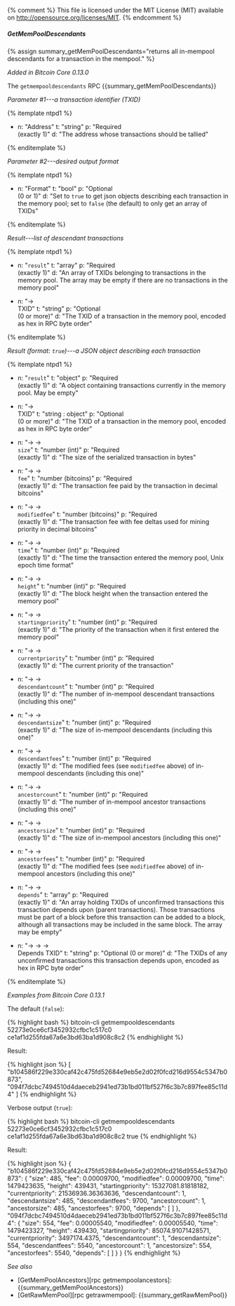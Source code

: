 {% comment %}
This file is licensed under the MIT License (MIT) available on
http://opensource.org/licenses/MIT.
{% endcomment %}

##### GetMemPoolDescendants

{% assign summary_getMemPoolDescendants="returns all in-mempool descendants for a transaction in the mempool." %}

*Added in Bitcoin Core 0.13.0*

The `getmempooldescendants` RPC {{summary_getMemPoolDescendants}}

*Parameter #1---a transaction identifier (TXID)*

{% itemplate ntpd1 %}
- n: "Address"
  t: "string"
  p: "Required<br>(exactly 1)"
  d: "The address whose transactions should be tallied"

{% enditemplate %}

*Parameter #2---desired output format*

{% itemplate ntpd1 %}
- n: "Format"
  t: "bool"
  p: "Optional<br>(0 or 1)"
  d: "Set to `true` to get json objects describing each transaction in the memory pool; set to `false` (the default) to only get an array of TXIDs"

{% enditemplate %}

*Result---list of descendant transactions*

{% itemplate ntpd1 %}
- n: "`result`"
  t: "array"
  p: "Required<br>(exactly 1)"
  d: "An array of TXIDs belonging to transactions in the memory pool.  The array may be empty if there are no transactions in the memory pool"

- n: "→<br>TXID"
  t: "string"
  p: "Optional<br>(0 or more)"
  d: "The TXID of a transaction in the memory pool, encoded as hex in RPC byte order"

{% enditemplate %}

*Result (format: `true`)---a JSON object describing each transaction*

{% itemplate ntpd1 %}
- n: "`result`"
  t: "object"
  p: "Required<br>(exactly 1)"
  d: "A object containing transactions currently in the memory pool.  May be empty"

- n: "→<br>TXID"
  t: "string : object"
  p: "Optional<br>(0 or more)"
  d: "The TXID of a transaction in the memory pool, encoded as hex in RPC byte order"

- n: "→ →<br>`size`"
  t: "number (int)"
  p: "Required<br>(exactly 1)"
  d: "The size of the serialized transaction in bytes"

- n: "→ →<br>`fee`"
  t: "number (bitcoins)"
  p: "Required<br>(exactly 1)"
  d: "The transaction fee paid by the transaction in decimal bitcoins"
  
- n: "→ →<br>`modifiedfee`"
  t: "number (bitcoins)"
  p: "Required<br>(exactly 1)"
  d: "The transaction fee with fee deltas used for mining priority in decimal bitcoins"

- n: "→ →<br>`time`"
  t: "number (int)"
  p: "Required<br>(exactly 1)"
  d: "The time the transaction entered the memory pool, Unix epoch time format"

- n: "→ →<br>`height`"
  t: "number (int)"
  p: "Required<br>(exactly 1)"
  d: "The block height when the transaction entered the memory pool"

- n: "→ →<br>`startingpriority`"
  t: "number (int)"
  p: "Required<br>(exactly 1)"
  d: "The priority of the transaction when it first entered the memory pool"

- n: "→ →<br>`currentpriority`"
  t: "number (int)"
  p: "Required<br>(exactly 1)"
  d: "The current priority of the transaction"

- n: "→ →<br>`descendantcount`"
  t: "number (int)"
  p: "Required<br>(exactly 1)"
  d: "The number of in-mempool descendant transactions (including this one)"

- n: "→ →<br>`descendantsize`"
  t: "number (int)"
  p: "Required<br>(exactly 1)"
  d: "The size of in-mempool descendants (including this one)"

- n: "→ →<br>`descendantfees`"
  t: "number (int)"
  p: "Required<br>(exactly 1)"
  d: "The modified fees (see `modifiedfee` above) of in-mempool descendants (including this one)"

- n: "→ →<br>`ancestorcount`"
  t: "number (int)"
  p: "Required<br>(exactly 1)"
  d: "The number of in-mempool ancestor transactions (including this one)"

- n: "→ →<br>`ancestorsize`"
  t: "number (int)"
  p: "Required<br>(exactly 1)"
  d: "The size of in-mempool ancestors (including this one)"

- n: "→ →<br>`ancestorfees`"
  t: "number (int)"
  p: "Required<br>(exactly 1)"
  d: "The modified fees (see `modifiedfee` above) of in-mempool ancestors (including this one)"

- n: "→ →<br>`depends`"
  t: "array"
  p: "Required<br>(exactly 1)"
  d: "An array holding TXIDs of unconfirmed transactions this transaction depends upon (parent transactions).  Those transactions must be part of a block before this transaction can be added to a block, although all transactions may be included in the same block.  The array may be empty"

- n: "→ → →<br>Depends TXID"
  t: "string"
  p: "Optional (0 or more)"
  d: "The TXIDs of any unconfirmed transactions this transaction depends upon, encoded as hex in RPC byte order"

{% enditemplate %}

*Examples from Bitcoin Core 0.13.1*

The default (`false`):

{% highlight bash %}
bitcoin-cli getmempooldescendants 52273e0ce6cf3452932cfbc1c517c0\
ce1af1d255fda67a6e3bd63ba1d908c8c2
{% endhighlight %}

Result:

{% highlight json %}
[
    "b104586f229e330caf42c475fd52684e9eb5e2d02f0fcd216d9554c5347b0873",
    "094f7dcbc7494510d4daeceb2941ed73b1bd011bf527f6c3b7c897fee85c11d4"
]
{% endhighlight %}

Verbose output (`true`):

{% highlight bash %}
bitcoin-cli getmempooldescendants 52273e0ce6cf3452932cfbc1c517c0\
ce1af1d255fda67a6e3bd63ba1d908c8c2 true
{% endhighlight %}

Result:

{% highlight json %}
{
  "b104586f229e330caf42c475fd52684e9eb5e2d02f0fcd216d9554c5347b0873": {
    "size": 485,
    "fee": 0.00009700,
    "modifiedfee": 0.00009700,
    "time": 1479423635,
    "height": 439431,
    "startingpriority": 15327081.81818182,
    "currentpriority": 21536936.36363636,
    "descendantcount": 1,
    "descendantsize": 485,
    "descendantfees": 9700,
    "ancestorcount": 1,
    "ancestorsize": 485,
    "ancestorfees": 9700,
    "depends": [
    ]
  },
  "094f7dcbc7494510d4daeceb2941ed73b1bd011bf527f6c3b7c897fee85c11d4": {
    "size": 554,
    "fee": 0.00005540,
    "modifiedfee": 0.00005540,
    "time": 1479423327,
    "height": 439430,
    "startingpriority": 85074.91071428571,
    "currentpriority": 3497174.4375,
    "descendantcount": 1,
    "descendantsize": 554,
    "descendantfees": 5540,
    "ancestorcount": 1,
    "ancestorsize": 554,
    "ancestorfees": 5540,
    "depends": [
    ]
  }
}
{% endhighlight %}

*See also*

* [GetMemPoolAncestors][rpc getmempoolancestors]: {{summary_getMemPoolAncestors}}
* [GetRawMemPool][rpc getrawmempool]: {{summary_getRawMemPool}}

